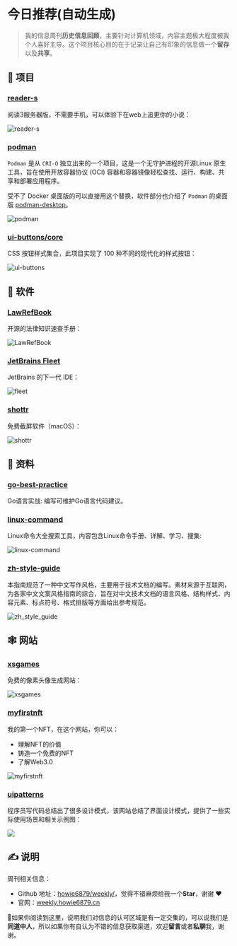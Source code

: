 # 今日推荐(自动生成)

> 我的信息周刊**历史信息回顾**，主要针对计算机领域，内容主题极大程度被我个人喜好主导。这个项目核心目的在于记录让自己有印象的信息做一个**留存**以及**共享**。


## 🎯 项目 

### [reader-s](https://github.com/hectorqin/reader)

阅读3服务器版，不需要手机，可以体验下在web上追更你的小说：

![reader-s](https://images-1252557999.file.myqcloud.com/uPic/reader-s.jpg) 

### [podman](https://github.com/containers/podman)

`Podman` 是从 `CRI-O` 独立出来的一个项目，这是一个无守护进程的开源Linux 原生工具，旨在使用开放容器协议 (OCI) 容器和容器镜像轻松查找、运行、构建、共享和部署应用程序。

受不了 Docker 桌面版的可以直接用这个替换，软件部分也介绍了 `Podman` 的桌面版 [podman-desktop](https://github.com/containers/podman-desktop)。

![podman](https://images-1252557999.file.myqcloud.com/uPic/podman.jpg) 

### [ui-buttons/core](https://github.com/ui-buttons/core)

CSS 按钮样式集合，此项目实现了 100 种不同的现代化的样式按钮：

![ui-buttons](https://images-1252557999.file.myqcloud.com/uPic/ui-buttons.png) 

## 🤖 软件 

### [LawRefBook](https://github.com/RanKKI/LawRefBook)

开源的法律知识速查手册：

![LawRefBook](https://img.turingark.com/uPic/LawRefBook.png) 

### [JetBrains Fleet](https://www.jetbrains.com/fleet/#distributive)

JetBrains 的下一代 IDE：

![fleet](https://img.turingark.com/uPic/telegram-cloud-photo-size-5-6165663082735579054-y.jpg) 

### [shottr](https://shottr.cc/)

免费截屏软件（macOS）：

![shottr](https://images-1252557999.file.myqcloud.com/uPic/shottr.jpg) 

## 👀 资料 

### [go-best-practice](https://github.com/llitfkitfk/go-best-practice)

Go语言实战: 编写可维护Go语言代码建议。 

### [linux-command](https://github.com/jaywcjlove/linux-command)

Linux命令大全搜索工具，内容包含Linux命令手册、详解、学习、搜集:

![linux-command](https://images-1252557999.file.myqcloud.com/uPic/linux-command.jpg) 

### [zh-style-guide](https://zh-style-guide.readthedocs.io/zh_CN/latest/index.html)

本指南规范了一种中文写作风格，主要用于技术文档的编写。素材来源于互联网，为各家中文文案风格指南的综合，旨在对中文技术文档的语言风格、结构样式、内容元素、标点符号、格式排版等方面给出参考规范。

![zh_style_guide](https://images-1252557999.file.myqcloud.com/uPic/zh_style_guide.jpg) 

## 🕸 网站 

### [xsgames](https://xsgames.co/pixelme/)

免费的像素头像生成网站：

![xsgames](https://images-1252557999.file.myqcloud.com/uPic/xsgames.jpg) 

### [myfirstnft](https://myfirstnft.info/)

我的第一个NFT，在这个网站，你可以：

- 理解NFT的价值
- 铸造一个免费的NFT
- 了解Web3.0

![myfirstnft](https://images-1252557999.file.myqcloud.com/uPic/myfirstnft.jpg) 

### [uipatterns](http://uipatterns.io/) 

程序员写代码总结出了很多设计模式，该网站总结了界面设计模式，提供了一些实际使用场景和相关示例图：

![](https://img.turingark.com/uPic/uipatterns.jpg) 

## ✍️ 说明

周刊相关信息：

- Github 地址：[howie6879/weekly/](https://github.com/howie6879/weekly/)，觉得不错麻烦给我一个**Star**，谢谢 ❤️
- 官网：[weekly.howie6879.cn](https://weekly.howie6879.cn/)

🙌如果你阅读到这里，说明我们对信息的认可区域是有一定交集的，可以说我们是**同道中人**，所以如果你有自认为不错的信息获取渠道，欢迎**留言**或者**私聊**我，谢谢。
